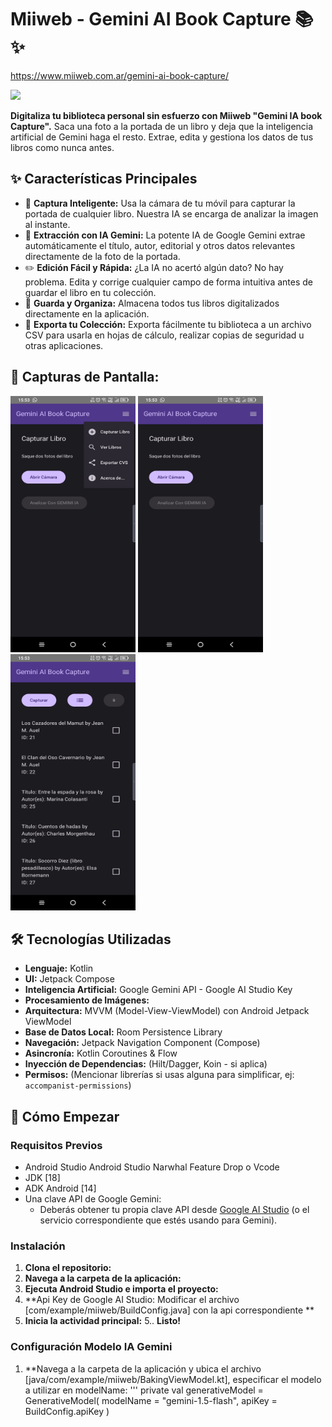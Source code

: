 # Miiweb - Gemini AI Book Capture 📚✨

https://www.miiweb.com.ar/gemini-ai-book-capture/

<img src="https://www.miiweb.com.ar/img/logo.webp">

**Digitaliza tu biblioteca personal sin esfuerzo con Miiweb "Gemini IA book Capture".** Saca una foto a la portada de un libro y deja que la inteligencia artificial de Gemini haga el resto. Extrae, edita y gestiona los datos de tus libros como nunca antes.

## ✨ Características Principales

*   📸 **Captura Inteligente:** Usa la cámara de tu móvil para capturar la portada de cualquier libro. Nuestra IA se encarga de analizar la imagen al instante.
*   🧠 **Extracción con IA Gemini:** La potente IA de Google Gemini extrae automáticamente el título, autor, editorial y otros datos relevantes directamente de la foto de la portada.
*   ✏️ **Edición Fácil y Rápida:** ¿La IA no acertó algún dato? No hay problema. Edita y corrige cualquier campo de forma intuitiva antes de guardar el libro en tu colección.
*   💾 **Guarda y Organiza:** Almacena todos tus libros digitalizados directamente en la aplicación.
*   📄 **Exporta tu Colección:** Exporta fácilmente tu biblioteca a un archivo CSV para usarla en hojas de cálculo, realizar copias de seguridad u otras aplicaciones.

## 📸 Capturas de Pantalla:
<img src="./app/src/main/res/drawable/screen2.jpeg" height="410px"    width="200px" alt="Captura de Portada - G.IA Book Capture">
<img src="./app/src/main/res/drawable/screen3.jpeg" height="410px"    width="200px" alt="Captura de Portada - G.IA Book Capture">
<img src="./app/src/main/res/drawable/screen.jpeg" height="410px"    width="200px" alt="Captura de Portada - G.IA Book Capture">


## 🛠️ Tecnologías Utilizadas

*   **Lenguaje:** Kotlin
*   **UI:** Jetpack Compose
*   **Inteligencia Artificial:** Google Gemini API - Google AI Studio Key
*   **Procesamiento de Imágenes:**
*   **Arquitectura:** MVVM (Model-View-ViewModel) con Android Jetpack ViewModel
*   **Base de Datos Local:** Room Persistence Library
*   **Navegación:** Jetpack Navigation Component (Compose)
*   **Asincronía:** Kotlin Coroutines & Flow
*   **Inyección de Dependencias:** (Hilt/Dagger, Koin - si aplica)
*   **Permisos:** (Mencionar librerías si usas alguna para simplificar, ej: `accompanist-permissions`)

## 🚀 Cómo Empezar

### Requisitos Previos

*   Android Studio Android Studio Narwhal Feature Drop o Vcode
*   JDK [18]
*   ADK Android [14] 
*   Una clave API de Google Gemini:
    *   Deberás obtener tu propia clave API desde [Google AI Studio](https://aistudio.google.com/app/apikey) (o el servicio correspondiente que estés usando para Gemini).

### Instalación

1.  **Clona el repositorio:**
2.  **Navega a la carpeta de la aplicación:**
3.  **Ejecuta Android Studio e importa el proyecto:**
4.  **Api Key de Google AI Studio: Modificar el archivo [com/example/miiweb/BuildConfig.java] con la api correspondiente **
6.  **Inicia la actividad principal:**
5.. **Listo!**


### Configuración Modelo IA Gemini 
1.  **Navega a la carpeta de la aplicación y ubica el archivo  [java/com/example/miiweb/BakingViewModel.kt], especificar el modelo a utilizar en modelName:
'''
private val generativeModel = GenerativeModel(
    modelName = "gemini-1.5-flash",
    apiKey = BuildConfig.apiKey
    )


